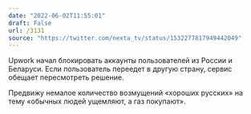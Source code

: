 ```yaml
---
date: "2022-06-02T11:55:01"
draft: False
url: /3131
source: "https://twitter.com/nexta_tv/status/1532277817949442049"
---
```


Upwork начал блокировать аккаунты пользователей из России и Беларуси. Если пользователь переедет в другую страну, сервис обещает пересмотреть решение.

Предвижу немалое количество возмущений «хороших русских» на тему «обычных людей ущемляют, а газ покупают».
